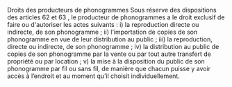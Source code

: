 Droits des producteurs de phonogrammes
Sous réserve des dispositions des articles 62 et 63 , le producteur de phonogrammes a le droit
exclusif de faire ou d'autoriser les actes suivants :
i) la reproduction directe ou indirecte, de son
phonogramme ;
ii) l’importation de copies de son phonogramme en vue de
leur distribution au public ;
iii) la reproduction, directe ou indirecte, de son
phonogramme ;
iv) la distribution au public de copies de son phonogramme
par la vente ou par tout autre transfert de propriété ou par
location ;
v) la mise à la disposition du public de son phonogramme par
fil ou sans fil, de manière que chacun puisse y avoir accès
à l’endroit et au moment qu’il choisit individuellement.